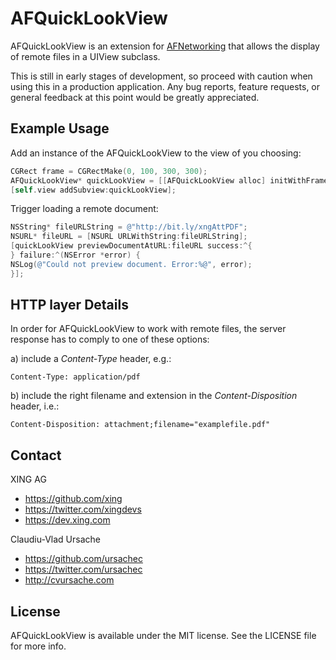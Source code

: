 # AFQuickLookView

AFQuickLookView is an extension for [AFNetworking](http://github.com/AFNetworking/AFNetworking/) that allows the display of remote files in a UIView subclass.

This is still in early stages of development, so proceed with caution when using this in a production application. Any bug reports, feature requests, or general feedback at this point would be greatly appreciated.

## Example Usage

Add an instance of the AFQuickLookView to the view of you choosing:

``` objective-c
CGRect frame = CGRectMake(0, 100, 300, 300);
AFQuickLookView* quickLookView = [[AFQuickLookView alloc] initWithFrame:frame];
[self.view addSubview:quickLookView];
```

Trigger loading a remote document:

``` objective-c
NSString* fileURLString = @"http://bit.ly/xngAttPDF";
NSURL* fileURL = [NSURL URLWithString:fileURLString];
[quickLookView previewDocumentAtURL:fileURL success:^{
} failure:^(NSError *error) {
NSLog(@"Could not preview document. Error:%@", error);
}];

```

## HTTP layer Details

In order for AFQuickLookView to work with remote files, the server response has to comply to one of these options: 

a) include a *Content-Type* header, e.g.:

```
Content-Type: application/pdf
```

b) include the right filename and extension in the *Content-Disposition* header, i.e.:

```
Content-Disposition: attachment;filename="examplefile.pdf"
```

## Contact

XING AG

- https://github.com/xing
- https://twitter.com/xingdevs
- https://dev.xing.com

Claudiu-Vlad Ursache

- https://github.com/ursachec
- https://twitter.com/ursachec
- http://cvursache.com

## License

AFQuickLookView is available under the MIT license. See the LICENSE file for more info.
